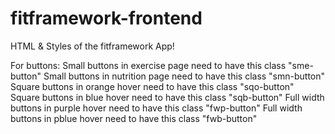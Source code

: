# fitframework-frontend
HTML &amp; Styles of the fitframework App!

For buttons:
Small buttons in exercise page need to have this class "sme-button"
Small buttons in nutrition page need to have this class "smn-button"
Square buttons in orange hover need to have this class "sqo-button"
Square buttons in blue hover need to have this class "sqb-button"
Full width buttons in purple hover need to have this class "fwp-button"
Full width buttons in pblue hover need to have this class "fwb-button"
